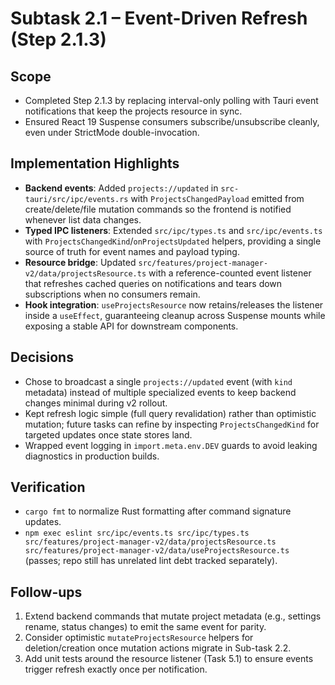 # Subtask 2.1 – Event-Driven Refresh (Step 2.1.3)

## Scope
- Completed Step 2.1.3 by replacing interval-only polling with Tauri event notifications that keep the projects resource in sync.
- Ensured React 19 Suspense consumers subscribe/unsubscribe cleanly, even under StrictMode double-invocation.

## Implementation Highlights
- **Backend events**: Added `projects://updated` in `src-tauri/src/ipc/events.rs` with `ProjectsChangedPayload` emitted from create/delete/file mutation commands so the frontend is notified whenever list data changes.
- **Typed IPC listeners**: Extended `src/ipc/types.ts` and `src/ipc/events.ts` with `ProjectsChangedKind`/`onProjectsUpdated` helpers, providing a single source of truth for event names and payload typing.
- **Resource bridge**: Updated `src/features/project-manager-v2/data/projectsResource.ts` with a reference-counted event listener that refreshes cached queries on notifications and tears down subscriptions when no consumers remain.
- **Hook integration**: `useProjectsResource` now retains/releases the listener inside a `useEffect`, guaranteeing cleanup across Suspense mounts while exposing a stable API for downstream components.

## Decisions
- Chose to broadcast a single `projects://updated` event (with `kind` metadata) instead of multiple specialized events to keep backend changes minimal during v2 rollout.
- Kept refresh logic simple (full query revalidation) rather than optimistic mutation; future tasks can refine by inspecting `ProjectsChangedKind` for targeted updates once state stores land.
- Wrapped event logging in `import.meta.env.DEV` guards to avoid leaking diagnostics in production builds.

## Verification
- `cargo fmt` to normalize Rust formatting after command signature updates.
- `npm exec eslint src/ipc/events.ts src/ipc/types.ts src/features/project-manager-v2/data/projectsResource.ts src/features/project-manager-v2/data/useProjectsResource.ts` (passes; repo still has unrelated lint debt tracked separately).

## Follow-ups
1. Extend backend commands that mutate project metadata (e.g., settings rename, status changes) to emit the same event for parity.
2. Consider optimistic `mutateProjectsResource` helpers for deletion/creation once mutation actions migrate in Sub-task 2.2.
3. Add unit tests around the resource listener (Task 5.1) to ensure events trigger refresh exactly once per notification.
